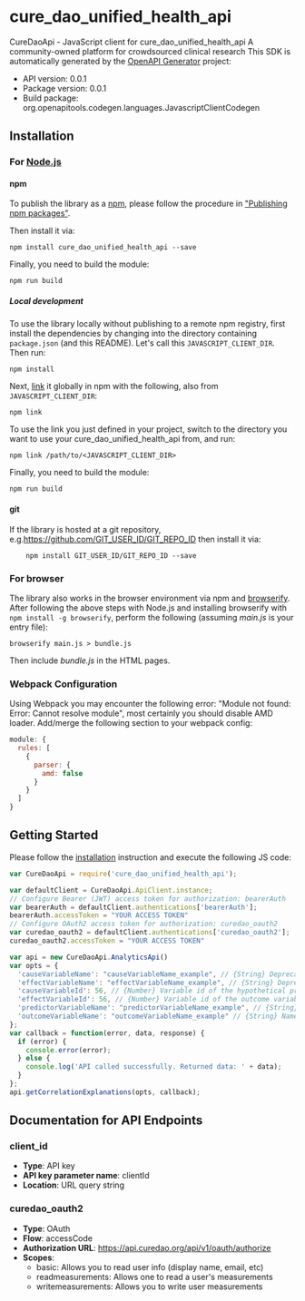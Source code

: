 # cure_dao_unified_health_api

CureDaoApi - JavaScript client for cure_dao_unified_health_api
A community-owned platform for crowdsourced clinical research
This SDK is automatically generated by the [OpenAPI Generator](https://openapi-generator.tech) project:

- API version: 0.0.1
- Package version: 0.0.1
- Build package: org.openapitools.codegen.languages.JavascriptClientCodegen

## Installation

### For [Node.js](https://nodejs.org/)

#### npm

To publish the library as a [npm](https://www.npmjs.com/), please follow the procedure in ["Publishing npm packages"](https://docs.npmjs.com/getting-started/publishing-npm-packages).

Then install it via:

```shell
npm install cure_dao_unified_health_api --save
```

Finally, you need to build the module:

```shell
npm run build
```

##### Local development

To use the library locally without publishing to a remote npm registry, first install the dependencies by changing into the directory containing `package.json` (and this README). Let's call this `JAVASCRIPT_CLIENT_DIR`. Then run:

```shell
npm install
```

Next, [link](https://docs.npmjs.com/cli/link) it globally in npm with the following, also from `JAVASCRIPT_CLIENT_DIR`:

```shell
npm link
```

To use the link you just defined in your project, switch to the directory you want to use your cure_dao_unified_health_api from, and run:

```shell
npm link /path/to/<JAVASCRIPT_CLIENT_DIR>
```

Finally, you need to build the module:

```shell
npm run build
```

#### git

If the library is hosted at a git repository, e.g.https://github.com/GIT_USER_ID/GIT_REPO_ID
then install it via:

```shell
    npm install GIT_USER_ID/GIT_REPO_ID --save
```

### For browser

The library also works in the browser environment via npm and [browserify](http://browserify.org/). After following
the above steps with Node.js and installing browserify with `npm install -g browserify`,
perform the following (assuming *main.js* is your entry file):

```shell
browserify main.js > bundle.js
```

Then include *bundle.js* in the HTML pages.

### Webpack Configuration

Using Webpack you may encounter the following error: "Module not found: Error:
Cannot resolve module", most certainly you should disable AMD loader. Add/merge
the following section to your webpack config:

```javascript
module: {
  rules: [
    {
      parser: {
        amd: false
      }
    }
  ]
}
```

## Getting Started

Please follow the [installation](#installation) instruction and execute the following JS code:

```javascript
var CureDaoApi = require('cure_dao_unified_health_api');

var defaultClient = CureDaoApi.ApiClient.instance;
// Configure Bearer (JWT) access token for authorization: bearerAuth
var bearerAuth = defaultClient.authentications['bearerAuth'];
bearerAuth.accessToken = "YOUR ACCESS TOKEN"
// Configure OAuth2 access token for authorization: curedao_oauth2
var curedao_oauth2 = defaultClient.authentications['curedao_oauth2'];
curedao_oauth2.accessToken = "YOUR ACCESS TOKEN"

var api = new CureDaoApi.AnalyticsApi()
var opts = {
  'causeVariableName': "causeVariableName_example", // {String} Deprecated: Name of the hypothetical predictor variable.  Ex: Sleep Duration
  'effectVariableName': "effectVariableName_example", // {String} Deprecated: Name of the outcome variable of interest.  Ex: Overall Mood
  'causeVariableId': 56, // {Number} Variable id of the hypothetical predictor variable.  Ex: 1398
  'effectVariableId': 56, // {Number} Variable id of the outcome variable of interest.  Ex: 1398
  'predictorVariableName': "predictorVariableName_example", // {String} Name of the hypothetical predictor variable.  Ex: Sleep Duration
  'outcomeVariableName': "outcomeVariableName_example" // {String} Name of the outcome variable of interest.  Ex: Overall Mood
};
var callback = function(error, data, response) {
  if (error) {
    console.error(error);
  } else {
    console.log('API called successfully. Returned data: ' + data);
  }
};
api.getCorrelationExplanations(opts, callback);

```

## Documentation for API Endpoints

### client_id


- **Type**: API key
- **API key parameter name**: clientId
- **Location**: URL query string



### curedao_oauth2


- **Type**: OAuth
- **Flow**: accessCode
- **Authorization URL**: https://api.curedao.org/api/v1/oauth/authorize
- **Scopes**: 
  - basic: Allows you to read user info (display name, email, etc)
  - readmeasurements: Allows one to read a user&#39;s measurements
  - writemeasurements: Allows you to write user measurements

